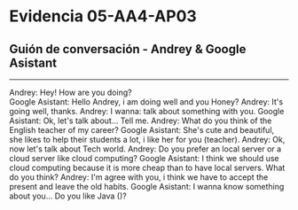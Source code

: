 # Evidencia 05-AA4-AP03
## Guión de conversación - Andrey & Google Asistant 

---

Andrey: Hey! How are you doing?  
Google Asistant: Hello Andrey, i am doing well and you Honey?
Andrey: It's going well, thanks.
Andrey: I wanna: talk about something with you.
Google Asistant: Ok, let's talk about... Tell me.
Andrey: What do you think of the English teacher of my career?
Google Asistant: She's cute and beautiful, she likes to help their students a lot, i like her for you (teacher).
Andrey: Ok, now let's talk about Tech world.
Andrey: Do you prefer an local server or a cloud server like cloud computing?
Google Asistant: I think we should use cloud computing because it is more cheap than to have local servers. What do you think?
Andrey: I'm agree with you, i think we have to accept the present and leave the old habits.
Google Asistant: I wanna know something about you... Do you like Java ([](https://en.wikipedia.org/wiki/Java_%28programming_language%29))?

